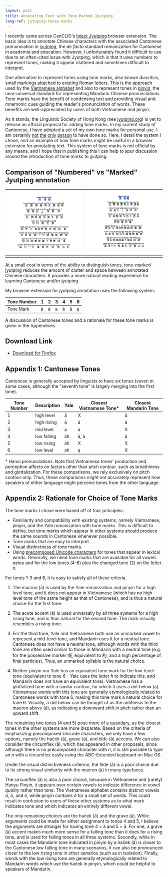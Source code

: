 ```yaml
---
layout: post
title: Annotating Text with Tone-Marked Jyutping
lang-ref: jytuping-tones-marks
---
```


I recently came across CanCLID's [Inject Jyutping](https://github.com/CanCLID/inject-jyutping) browser extension. The basic idea is to annotate Chinese characters with the associated Cantonese pronunciation in [jyutping](https://en.wikipedia.org/wiki/Jyutping), the _de facto_ standard romanization for Cantonese in academia and education. However, I unfortunately found it difficult to use due to an often-cited issue with Jyutping, which is that it uses numbers to represent tones, making it appear cluttered and sometimes difficult to interpret. 


One alternative to represent tones using tone marks, also known diacritics, small markings attached to existing Roman letters. This is the approach used by the [Vietnamese alphabet](https://en.wikipedia.org/wiki/Vietnamese_alphabet) and also to represent tones in [pinyin](https://en.wikipedia.org/wiki/Pinyin), the near-universal standard for representing Mandarin Chinese pronunciations. Tone marks have the benefit of condensing text and providing visual and mnemonic cues guiding the reader's pronunciation of words. These benefits are well-appreciated by users of both Vietnamese and pinyin.

As it stands, the Linguistic Society of Hong Kong (see [jyutping.org](https://jyutping.org)) is yet to release an official proposal for adding tone marks. In my current study of Cantonese, I have adopted a set of my own tone marks for personal use. I am certainly [not](https://www.reddit.com/r/Cantonese/comments/7r4y5b/random_idea_vietnamese_tone_marks) [the](http://www.cantonese.sheik.co.uk/phorum/read.php?1,127274,131154) [only](https://www.amazon.com/Cantonese-Everyone-English-Chinese/dp/9620718615) [person](https://www.facebook.com/CantoneseABC) to have done so. Here, I detail the system I chose, and an example of how tone marks might be useful in a browser extension for annotating text. This system of tone marks is not official by any means, and I hope that in publishing this I can help to spur discussion around the introduction of tone marks to jyutping.

## Comparison of "Numbered" vs "Marked" Jyutping annotation

| ![A poem annotated with numbered jyutping.](/assets/images/jyutping-number-annotation.png) | ![A poem annotated with marked jyutping.](/assets/images/jyutping-tonemark-annotation.png) |
|-|-|
| | |

At a small cost in terms of the ability to distinguish tones, tone-marked jyutping reduces the amount of clutter and space between annotated Chinese characters. It provides a more natural reading experience for learning Cantonese and/or jyutping.

My browser extension for jyutping annotation uses the following system:

| Tone Number | 1 | 2 | 3 | 4 | 5 | 6 |
|-------------|---|---|---|---|---|---|
| Tone Mark   | ā | á | a | à | ǎ | ạ |

A discussion of Cantonese tones and a rationale for these tone marks is given in the Appendices.

## Download Link
- [Download for Firefox](https://addons.mozilla.org/en-US/firefox/addon/inject-jyutping-diacritics/)



## Appendix 1: Cantonese Tones
Cantonese is generally accepted by linguists to have six tones (seven in some cases, although the "seventh tone" is largely merging into the first tone).

| Tone Number | Description | Yale | Closest Vietnamese Tone\* | Closest Mandarin Tone |
|-------------|-------------|------|---------------------------|-----------------------|
| 1           | high level  | ā    | X                         | ā                     |
| 2           | high rising | á    | á                         | á                     |
| 3           | mid level   | a    | a                         | X                     |
| 4           | low falling | àh   | à, ả                      | ǎ                     |
| 5           | low rising  | áh   | X                         | X                     |
| 6           | low level   | ah   | ạ                         | X                     |

\* Hanoi pronunciations. Note that Vietnamese tones' production and perception affects on factors other than pitch contour, such as breathiness and glottalization. For these comparisons, we rely exclusively on pitch contour only. Thus, these comparisons might not accurately represent how speakers of either language might perceive tones from the other language.

## Appendix 2: Rationale for Choice of Tone Marks
The tone marks I chose were based off of four principles:

- Familiarity and compatibility with existing systems, namely Vietnamese, pinyin, and the Yale romanization with tone marks. This is difficult to define, but tone marks which appear in other systems should produce the same sounds in Cantonese whenever possible.
- Tone marks that are easy to interpret.
- Visual distinctness of tone marks.
- Using [precomposed Unicode characters](https://en.wikipedia.org/wiki/List_of_precomposed_Latin_characters_in_Unicode) for tones that appear in lexical words. Generally, we need tone marks that are available for all vowels _aeiou_ and for the low tones (4-6) plus the changed tone (2) on the letter _n_. 

For tones 1-3 and 6, it is easy to satisfy all of these criteria.

1. The macron (ā) is used by the Yale romanization and pinyin for a high level tone, and it does not appear in Vietnamese (which has no high level tone of the same height as that of Cantonese), and is thus a natural choice for the first tone.

2. The acute accent (á) is used universally by all three systems for a high rising tone, and is thus natural for the second tone. The mark visually resembles a rising tone.

3. For the third tone, Yale and Vietnamese both use an unmarked vowel to represent a mid-level tone, and Mandarin uses it for a neutral tone. Cantonese does not have a neutral tone, although words with the third tone are often used similar to those in Mandarin with a neutral tone (e.g. for the possessive marker 嘅, equivalent to 的, and a high percentage of final particles). Thus, an unmarked syllable is the natural choice.

6. Neither pinyin nor Yale has an equivalent tone mark for the low-level tone (equivalent to tone 6 - Yale uses the letter _h_ to indicate this, and Mandarin does not have an equivalent tone). Vietnamese has a glottalized tone with a similar contour, for which it uses a dot below (ạ). Vietnamese words with this tone are generally etymologically related to Cantonese words with tone 6, making this tone mark a natural choice for tone 6. Visually, a dot below can be thought of as the antithesis to the macron above (ā), as indicating a downward shift in pitch rather than an upward shift.

The remaining two tones (4 and 5) pose more of a quandary, as the closest tones in the other systems are more disparate. Based on the criteria of emphasizing precomposed Unicode characters, we only have a few options, namely the haček (ǎ), grave (à), and tilde (ã) accents. We can also consider the circumflex (â), which has appeared in other proposals, since although there is no precomposed character with _n_, it is still possible to type an _n_ with a circumflex easily using the ABC-Extended keyboard on Mac OS.

Under the visual distinctiveness criterion, the tilde (ã) is a poor choice due to its strong visual similarity with the macron (ā) in many typefaces.

The circumflex (â) is also a poor choice, because in Vietnamese and (rarely) Hanyu Pinyin, it appears over certain vowels to indicate difference in vowel _quality_ rather than tone. The Vietnamese alphabet contains distinct vowels _â_, _ô_, and _ê_, while pinyin contains _ê_ for a small set of words. This could result in confusion to users of these other systems as to what mark indicates tone and which indicates an entirely different vowel.

The only remaining choices are the haček (ǎ) and the grave (à). While arguments could be made for either assignment to tones 4 and 5, I believe the arguments are stronger for having tone 4 = à and 5 = ǎ. For one, a grave (à) accent makes much more sense for a falling tone than it does for a rising tone, and is used for falling tones in all three systems. Secondly, while in most cases the Mandarin tone indicated in pinyin by a haček (ǎ) is closer to the Cantonese low falling tone in many scenarios, it can also be pronounced closer to the low rising tone in other senarios (such as in isolation). Finally, words with the low rising tone are generally etymologically related to Mandarin words which use the haček in pinyin, which could be helpful to speakers of Mandarin.
